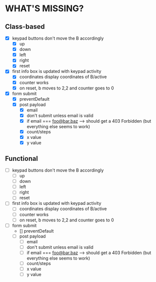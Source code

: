 # WHAT'S MISSING?

## Class-based
- [x] keypad buttons don't move the B accordingly
    - [x] up
    - [x] down
    - [x] left
    - [x] right
    - [x] reset
- [x] first info box is updated with keypad activity
    - [x] coordinates display coordinates of B/active
    - [x] counter works
    - [x] on reset, b moves to 2,2 and counter goes to 0
- [x] form submit
    - [x] preventDefault
    - [x] post payload
        - [x] email
        - [x] don't submit unless email is valid
        - [x] if email === foo@bar.baz --> should get a 403 Forbidden (but everything else seems to work)
        - [x] count/steps
        - [x] x value
        - [x] y value

## Functional
- [ ] keypad buttons don't move the B accordingly
    - [ ] up
    - [ ] down
    - [ ] left
    - [ ] right
    - [ ] reset
- [ ] first info box is updated with keypad activity
    - [ ] coordinates display coordinates of B/active
    - [ ] counter works
    - [ ] on reset, b moves to 2,2 and counter goes to 0
- [ ] form submit
    - [] preventDefault
    - [ ] post payload
        - [ ] email
        - [ ] don't submit unless email is valid
        - [ ] if email === foo@bar.baz --> should get a 403 Forbidden (but everything else seems to work)
        - [ ] count/steps
        - [ ] x value
        - [ ] y value
